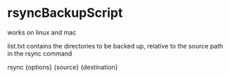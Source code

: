 # rsyncBackupScript
works on linux and mac

list.txt contains the directories to be backed up, relative to the source path in the rsync command

rsync {options} {source} {destination}
